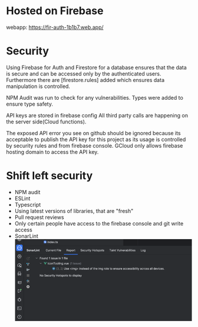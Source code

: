 # Hosted on Firebase
webapp: https://fir-auth-1b1b7.web.app/


# Security
Using Firebase for Auth and Firestore for a database ensures that the data is secure and can be accessed only by the authenticated users.
Furthermore there are [firestore.rules] added which ensures data manipulation is controlled.

NPM Audit was run to check for any vulnerabilities.
Types were added to ensure type safety.

API keys are stored in firebase config
All third party calls are happening on the server side(Cloud functions).



The exposed API error you see on github should be ignored because its acceptable to publish the API key for this project 
as its usage is controlled by security rules and from firebase console.
GCloud only allows firebase hosting domain to access the API key.



# Shift left security
- NPM audit
- ESLint
- Typescript
- Using latest versions of libraries, that are "fresh"
- Pull request reviews
- Only certain people have access to the firebase console and git write access
- SonarLint
![img.png](img.png)